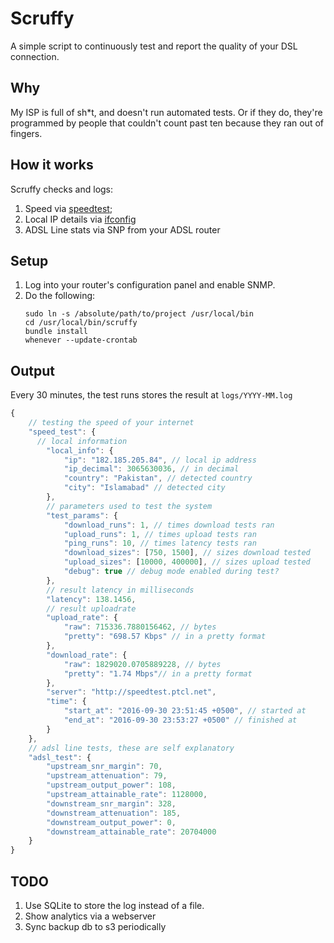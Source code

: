 # Scruffy

A simple script to continuously test and report the quality of your DSL connection.

## Why

My ISP is full of sh*t, and doesn't run automated tests. Or if they do, they're programmed by people that couldn't count past ten because they ran out of fingers.

## How it works

Scruffy checks and logs:

1. Speed via [speedtest](https://speedtest.net);
2. Local IP details via [ifconfig](https://ifconfig.co)
3. ADSL Line stats via SNP from your ADSL router

## Setup

1. Log into your router's configuration panel and enable SNMP.
2. Do the following:
    ```
    sudo ln -s /absolute/path/to/project /usr/local/bin
    cd /usr/local/bin/scruffy
    bundle install
    whenever --update-crontab
    ```

## Output

Every 30 minutes, the test runs stores the result at `logs/YYYY-MM.log`

```js
{
    // testing the speed of your internet
    "speed_test": {
      // local information
        "local_info": {
            "ip": "182.185.205.84", // local ip address
            "ip_decimal": 3065630036, // in decimal
            "country": "Pakistan", // detected country
            "city": "Islamabad" // detected city
        },
        // parameters used to test the system
        "test_params": {
            "download_runs": 1, // times download tests ran
            "upload_runs": 1, // times upload tests ran
            "ping_runs": 10, // times latency tests ran
            "download_sizes": [750, 1500], // sizes download tested
            "upload_sizes": [10000, 400000], // sizes upload tested
            "debug": true // debug mode enabled during test?
        },
        // result latency in milliseconds
        "latency": 138.1456,
        // result uploadrate
        "upload_rate": {
            "raw": 715336.7880156462, // bytes
            "pretty": "698.57 Kbps" // in a pretty format
        },
        "download_rate": {
            "raw": 1829020.0705889228, // bytes
            "pretty": "1.74 Mbps"// in a pretty format
        },
        "server": "http://speedtest.ptcl.net",
        "time": {
            "start_at": "2016-09-30 23:51:45 +0500", // started at
            "end_at": "2016-09-30 23:53:27 +0500" // finished at
        }
    },
    // adsl line tests, these are self explanatory
    "adsl_test": {
        "upstream_snr_margin": 70,
        "upstream_attenuation": 79,
        "upstream_output_power": 108,
        "upstream_attainable_rate": 1128000,
        "downstream_snr_margin": 328,
        "downstream_attenuation": 185,
        "downstream_output_power": 0,
        "downstream_attainable_rate": 20704000
    }
}
```

## TODO

1. Use SQLite to store the log instead of a file.
2. Show analytics via a webserver
3. Sync backup db to s3 periodically
